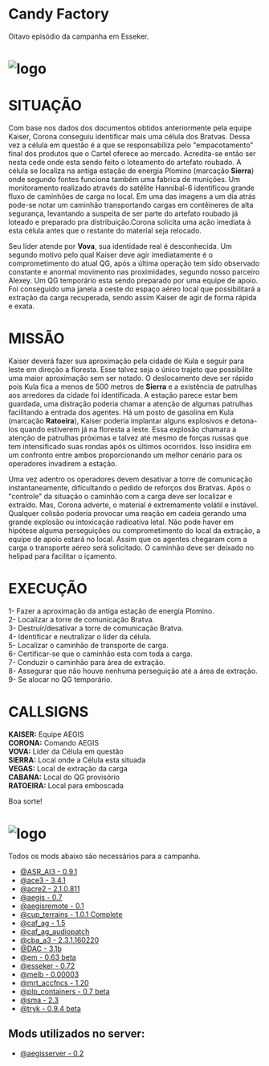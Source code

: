 
# Candy Factory
Oitavo episódio da campanha em Esseker.

# ![logo](images/SITREP_README.jpg)

# SITUAÇÃO

Com base nos dados dos documentos obtidos anteriormente pela equipe Kaiser, Corona conseguiu identificar mais uma célula dos Bratvas. Dessa vez a célula em questão é a que se responsabiliza pelo "empacotamento" final dos produtos que o Cartel oferece ao mercado. Acredita-se então ser nesta cede onde esta sendo feito o loteamento do artefato roubado. A célula se localiza na antiga estação de energia Plomino (marcação **Sierra**) onde segundo fontes funciona também uma fabrica de munições. Um monitoramento realizado através do satélite Hannibal-6 identificou grande fluxo de caminhões de carga no local. Em uma das imagens a um dia atrás pode-se notar um caminhão transportando cargas em contêineres de alta segurança, levantando a suspeita de ser parte do artefato roubado já loteado e preparado pra distribuição.Corona solicita uma ação imediata à esta célula antes que o restante do material seja relocado.

Seu líder atende por **Vova**, sua identidade real é desconhecida. Um segundo motivo pelo qual Kaiser deve agir imediatamente é o comprometimento do atual QG, após a última operação tem sido observado constante e anormal movimento nas proximidades, segundo nosso parceiro Alexey. Um QG temporário esta sendo preparado por uma equipe de apoio.
Foi conseguido uma janela a oeste do espaço aéreo local que possibilitará a extração da carga recuperada, sendo assim Kaiser de agir de forma rápida e exata.

# MISSÃO
Kaiser deverá fazer sua aproximação pela cidade de Kula e seguir para leste em direção a floresta. Esse talvez seja o único trajeto que possibilite uma maior aproximação sem ser notado. O deslocamento deve ser rápido pois Kula fica a menos de 500 metros de **Sierra** e a existência de patrulhas aos arredores da cidade foi identificada. A estação parece estar bem guardada, uma distração poderia chamar a atenção de algumas patrulhas facilitando a entrada dos agentes. Há um posto de gasolina em Kula (marcação **Ratoeira**), Kaiser poderia implantar alguns explosivos e detona-los quando estiverem já na floresta a leste. Essa explosão chamara a atenção de patrulhas próximas e talvez até mesmo de forças russas que tem intensificado suas rondas após os últimos ocorridos. Isso insidira em um confronto entre ambos proporcionando um melhor cenário para os operadores invadirem a estação.

Uma vez adentro os operadores devem desativar a torre de comunicação instantaneamente, dificultando o pedido de reforços dos Bratvas. Após o "controle" da situação o caminhão com a carga deve ser localizar e extraído. Mas, Corona adverte, o material é extremamente volátil e instável. Qualquer colisão poderia provocar uma reação em cadeia gerando uma grande explosão ou intoxicação radioativa letal. Não pode haver em hipótese alguma perseguições ou comprometimento do local da extração, a equipe de apoio estará no local. Assim que os agentes chegaram com a carga o transporte aéreo será solicitado. O caminhão deve ser deixado no helipad para facilitar o içamento.


# EXECUÇÃO
1- Fazer a aproximação da antiga estação de energia Plomino.  
2- Localizar a torre de comunicação Bratva.  
3- Destruir/desativar a torre de comunicação Bratva.  
4- Identificar e neutralizar o líder da célula.  
5- Localizar o caminhão de transporte de carga.  
6- Certificar-se que o caminhão esta com toda a carga.  
7- Conduzir o caminhão para área de extração.  
8- Assegurar que não houve nenhuma perseguição até a área de extração.  
9- Se alocar no QG temporário.  

# CALLSIGNS
**KAISER:** Equipe AEGIS  
**CORONA:** Comando AEGIS  
**VOVA:** Líder da Célula em questão  
**SIERRA:** Local onde a Célula esta situada  
**VEGAS:** Local de extração da carga  
**CABANA:** Local do QG provisório  
**RATOEIRA:** Local para emboscada

Boa sorte!

# ![logo](images/MODS_README.jpg)
Todos os mods abaixo são necessários para a campanha.
- [@ASR_AI3 - 0.9.1](http://www.armaholic.com/page.php?id=24080)
- [@ace3 - 3.4.1](https://github.com/acemod/ACE3/releases/)
- [@acre2 - 2.1.0.811](http://www.armaholic.com/page.php?id=19324)
- [@aegis - 0.7](https://github.com/aegisarma3/ASIN/releases/download/v0.7/aegis.zip)
- [@aegisremote - 0.1](https://github.com/aegisarma3/aegisremote/releases/download/v0.1/aegisremote.zip)
- [@cup_terrains - 1.0.1 Complete](http://cup-arma3.org/downloads/cup-terrains/)
- [@caf_ag - 1.5](http://www.armaholic.com/page.php?id=24441)
- [@caf_ag_audiopatch](http://www.armaholic.com/page.php?id=26326)
- [@cba_a3 - 2.3.1.160220](http://www.armaholic.com/page.php?id=18767)
- [@DAC - 3.1b](http://www.armaholic.com/page.php?id=25550)
- [@em - 0.63 beta](http://www.armaholic.com/page.php?id=27224)
- [@esseker - 0.72](https://mega.nz/#!CVwUxDZR!JZOghB0LME6OWTBIZPk3qAECcmUNvdnPYKfj19PX9Gw)
- [@melb - 0.00003](http://www.armaholic.com/page.php?id=28856)
- [@mrt_accfncs - 1.20](http://www.armaholic.com/page.php?id=26426)
- [@plp_containers - 0.7 beta](http://www.armaholic.com/page.php?id=29295)
- [@sma - 2.3](http://www.armaholic.com/page.php?id=26428)
- [@tryk - 0.9.4 beta](http://www.armaholic.com/page.php?id=26661)

## Mods utilizados no server:
- [@aegisserver - 0.2](https://github.com/aegisarma3/aegisserver/releases/download/v0.2/aegisserver.zip)

